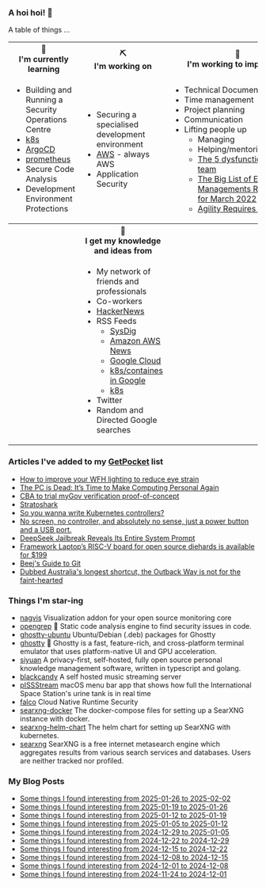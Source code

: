 ### A hoi hoi! 👋

A table of things ...

<table>
    <tr>
        <th>🌱<br/>I'm currently learning</th>
        <th>⛏<br/> I'm working on</th>
        <th>🚧<br/>I'm working to improve on</th>
    </tr>
    <tr>
        <td>
            <ul>
                <li>Building and Running a Security Operations Centre</li>
                <li><a href="https://kubernetes.io/">k8s</a></li>
                <li><a href="https://argoproj.github.io/">ArgoCD</a></li>
                <li><a href="https://prometheus.io/">prometheus</a></li>
                <li>Secure Code Analysis</li>
                <li>Development Environment Protections</li>
            </ul>
        </td>
        <td>
            <ul>
                <li>Securing a specialised development environment</li>
                <li><a href="https://aws.amazon.com/">AWS</a> - always AWS</li>
                <li>Application Security</li>
            </ul>
        </td>
        <td>
            <ul>
                <li>Technical Documentation</li>
                <li>Time management</li>
                <li>Project planning</li>
                <li>Communication</li>
                <li>Lifting people up
                    <ul>
                      <li>Managing</li>
                      <li>Helping/mentoring/coaching</li>
                      <li><a href="https://valid.com/5-dysfunctions-of-a-team/">The 5 dysfunctions of a team</a></li>
                      <li><a href="https://practicallyleading.dev/the-big-list-of-engineering-management-resources-march-2022">The Big List of Engineering Managements Resources - for March 2022</a></li>
                      <li><a href="https://www.industriallogic.com/blog/agility-requires-balance/">Agility Requires Balance</a></li>
                    </ul>
                </li>
            </ul>
        </td>
    </tr>
    <tr>
        <th>&nbsp;</th>
        <th>🏫<br/>I get my knowledge and ideas from</th>
        <th>&nbsp;</th>
    </tr>
    <tr>
        <td>&nbsp;</td>
        <td>
            <ul>
                <li>My network of friends and professionals</li>
                <li>Co-workers</li>
                <li><a href="https://news.ycombinator.com/">HackerNews</a></li>
                <li>RSS Feeds
                    <ul>
                        <li><a href="http://fetchrss.com/rss/5b4e9e358a93f8cc058b4567960404014.xml">SysDig</a></li>
                        <li><a href="https://aws.amazon.com/new/feed/">Amazon AWS News</a></li>
                        <li><a href="https://cloudblog.withgoogle.com/rss/">Google Cloud</a></li>
                        <li><a href="https://cloudblog.withgoogle.com/products/containers-kubernetes/rss/">k8s/containes in Google</a></li>
                        <li><a href="https://kubernetes.io/feed.xml">k8s</a></li>
                    </ul>
                </li>
                <li>Twitter</li>
                <li>Random and Directed Google searches</li>
            </ul>
        </td>
        <td>&nbsp;</td>
    </tr>
</table>

### Articles I've added to my [GetPocket](https://getpocket.com/) list

* [How to improve your WFH lighting to reduce eye strain](https://rustle.ca/posts/articles/work-from-home-lighting)
* [The PC is Dead: It’s Time to Make Computing Personal Again](https://www.vintagecomputing.com/index.php/archives/3292/the-pc-is-dead-its-time-to-make-computing-personal-again)
* [CBA to trial myGov verification proof-of-concept](https://www.itnews.com.au/news/cba-to-trial-mygov-verification-proof-of-concept-614435)
* [Stratoshark](https://stratoshark.org/)
* [So you wanna write Kubernetes controllers?](https://ahmet.im/blog/controller-pitfalls/)
* [No screen, no controller, and absolutely no sense, just a power button and a USB port.](https://crastinator-pro.github.io/steam-brick/)
* [DeepSeek Jailbreak Reveals Its Entire System Prompt](https://www.darkreading.com/application-security/deepseek-jailbreak-system-prompt)
* [Framework Laptop’s RISC-V board for open source diehards is available for $199](https://arstechnica.com/gadgets/2025/02/framework-laptop-expands-beyond-x86-with-its-first-ever-risc-v-based-motherboard/)
* [Beej's Guide to Git](https://beej.us/guide/bggit/)
* [Dubbed Australia's longest shortcut, the Outback Way is not for the faint-hearted](https://www.abc.net.au/news/2025-02-06/outback-way-journey-remote-australia-back-roads-lisa-millar/104842474)

### Things I'm star-ing

* [nagvis](https://github.com/NagVis/nagvis)
  Visualization addon for your open source monitoring core
* [opengrep](https://github.com/opengrep/opengrep)
  🔎 Static code analysis engine to find security issues in code.
* [ghostty-ubuntu](https://github.com/mkasberg/ghostty-ubuntu)
  Ubuntu/Debian (.deb) packages for Ghostty
* [ghostty](https://github.com/ghostty-org/ghostty)
  👻 Ghostty is a fast, feature-rich, and cross-platform terminal emulator that uses platform-native UI and GPU acceleration.
* [siyuan](https://github.com/siyuan-note/siyuan)
  A privacy-first, self-hosted, fully open source personal knowledge management software, written in typescript and golang.
* [blackcandy](https://github.com/blackcandy-org/blackcandy)
  A self hosted music streaming server
* [pISSStream](https://github.com/Jaennaet/pISSStream)
  macOS menu bar app that shows how full the International Space Station's urine tank is in real time
* [falco](https://github.com/falcosecurity/falco)
  Cloud Native Runtime Security
* [searxng-docker](https://github.com/searxng/searxng-docker)
  The docker-compose files for setting up a SearXNG instance with docker.
* [searxng-helm-chart](https://github.com/searxng/searxng-helm-chart)
  The helm chart for setting up SearXNG with kubernetes.
* [searxng](https://github.com/searxng/searxng)
  SearXNG is a free internet metasearch engine which aggregates results from various search services and databases. Users are neither tracked nor profiled.

### My Blog Posts

* [Some things I found interesting from 2025-01-26 to 2025-02-02](https://pgmac.net.au/last-week/2025/02/02/interesting-last-week.html)
* [Some things I found interesting from 2025-01-19 to 2025-01-26](https://pgmac.net.au/last-week/2025/01/26/interesting-last-week.html)
* [Some things I found interesting from 2025-01-12 to 2025-01-19](https://pgmac.net.au/last-week/2025/01/19/interesting-last-week.html)
* [Some things I found interesting from 2025-01-05 to 2025-01-12](https://pgmac.net.au/last-week/2025/01/12/interesting-last-week.html)
* [Some things I found interesting from 2024-12-29 to 2025-01-05](https://pgmac.net.au/last-week/2025/01/05/interesting-last-week.html)
* [Some things I found interesting from 2024-12-22 to 2024-12-29](https://pgmac.net.au/last-week/2024/12/29/interesting-last-week.html)
* [Some things I found interesting from 2024-12-15 to 2024-12-22](https://pgmac.net.au/last-week/2024/12/22/interesting-last-week.html)
* [Some things I found interesting from 2024-12-08 to 2024-12-15](https://pgmac.net.au/last-week/2024/12/15/interesting-last-week.html)
* [Some things I found interesting from 2024-12-01 to 2024-12-08](https://pgmac.net.au/last-week/2024/12/08/interesting-last-week.html)
* [Some things I found interesting from 2024-11-24 to 2024-12-01](https://pgmac.net.au/last-week/2024/12/01/interesting-last-week.html)
